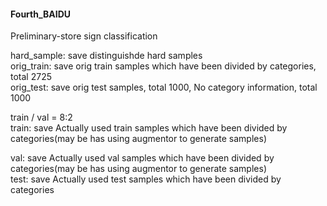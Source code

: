 #### Fourth_BAIDU

Preliminary-store sign classification  

hard_sample: save distinguishde hard samples  
orig_train: save orig train samples which have been divided by categories, total 2725  
orig_test: save orig test samples, total 1000, No category information, total 1000  

train / val = 8:2  
train: save Actually used train samples which have been divided by categories(may be has using augmentor to generate samples)  

val: save Actually used val samples which have been divided by categories(may be has using augmentor to generate samples)  
test: save Actually used test samples which have been divided by categories  